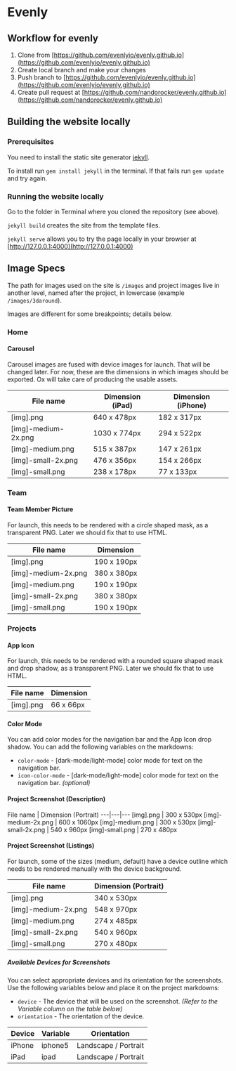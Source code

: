 # Evenly

## Workflow for evenly
1. Clone from [https://github.com/evenlyio/evenly.github.io](https://github.com/evenlyio/evenly.github.io)
2. Create local branch and make your changes
3. Push branch to [https://github.com/evenlyio/evenly.github.io](https://github.com/evenlyio/evenly.github.io)
4. Create pull request at [https://github.com/nandorocker/evenly.github.io](https://github.com/nandorocker/evenly.github.io)

## Building the website locally
### Prerequisites
You need to install the static site generator [jekyll](http://jekyllrb.com).

To install run `gem install jekyll` in the terminal. If that fails run `gem update` and try again.

### Running the website locally
Go to the folder in Terminal where you cloned the repository (see above).

`jekyll build` creates the site from the template files.

`jekyll serve` allows you to try the page locally in your browser at [http://127.0.0.1:4000](http://127.0.0.1:4000)

## Image Specs
The path for images used on the site is `/images` and project images live in another level, named after the project, in lowercase (example `/images/3daround`).

Images are different for some breakpoints; details below.

### Home

#### Carousel

Carousel images are fused with device images for launch. That will be changed later. For now, these are the dimensions in which images should be exported. Ox will take care of producing the usable assets.

File name				|	Dimension (iPad)	|	Dimension (iPhone)
---|---|---
[img].png 				|	640 x 478px			|	182 x 317px
[img]-medium-2x.png		|	1030 x 774px		|	294 x 522px
[img]-medium.png		|	515 x 387px			|	147 x 261px
[img]-small-2x.png		|	476 x 356px			|	154 x 266px
[img]-small.png			|	238 x 178px			|	77 x 133px




### Team

#### Team Member Picture

For launch, this needs to be rendered with a circle shaped mask, as a transparent PNG. Later we should fix that to use HTML.

File name				|	Dimension
----------------|----------------
[img].png				|	190 x 190px
[img]-medium-2x.png		|	380 x 380px
[img]-medium.png		|	190 x 190px
[img]-small-2x.png		|	380 x 380px
[img]-small.png			|	190 x 190px




### Projects

#### App Icon

For launch, this needs to be rendered with a rounded square shaped mask and drop shadow, as a transparent PNG. Later we should fix that to use HTML.

File name				|	Dimension
----------------|---------------
[img].png				|	66 x 66px

#### Color Mode

You can add color modes for the navigation bar and the App Icon drop shadow.
You can add the following variables on the markdowns:
* `color-mode` - [dark-mode/light-mode] color mode for text on the navigation bar.
* `icon-color-mode` - [dark-mode/light-mode] color mode for text on the navigation bar. *(optional)*

#### Project Screenshot (Description)

File name				|	Dimension (Portrait)
---|---|---
[img].png				|	300 x 530px
[img]-medium-2x.png		|	600 x 1060px
[img]-medium.png		|	300 x 530px
[img]-small-2x.png		|	540 x 960px
[img]-small.png			|	270 x 480px


#### Project Screenshot (Listings)

For launch, some of the sizes (medium, default) have a device outline which needs to be rendered manually with the device background.

File name				|	Dimension (Portrait)
----------------|---------------
[img].png				|	340 x 530px
[img]-medium-2x.png		|	548 x 970px
[img]-medium.png		|	274 x 485px
[img]-small-2x.png		|	540 x 960px
[img]-small.png			|	270 x 480px

##### Available Devices for Screenshots
You can select appropriate devices and its orientation for the screenshots.
Use the following variables below and place it on the project markdowns:
* `device` - The device that will be used on the screenshot. *(Refer to the Variable column on the table below)*
* `orientation` - The orientation of the device.

Device  | Variable | Orientation          |
--------|----------|----------------------|
iPhone  | iphone5  | Landscape / Portrait |
iPad    | ipad     | Landscape / Portrait |
